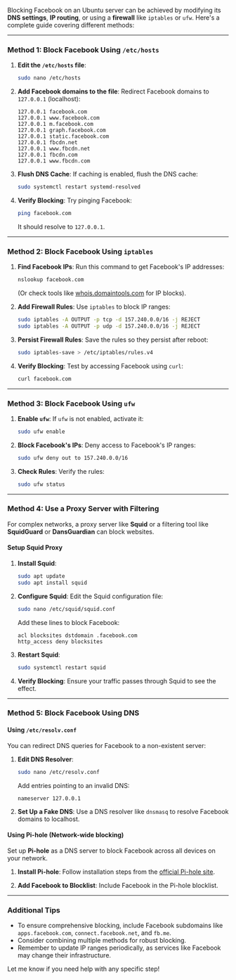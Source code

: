 Blocking Facebook on an Ubuntu server can be achieved by modifying its **DNS settings**, **IP routing**, or using a **firewall** like `iptables` or `ufw`. Here's a complete guide covering different methods:

---

### **Method 1: Block Facebook Using `/etc/hosts`**

1. **Edit the `/etc/hosts` file**:
   ```bash
   sudo nano /etc/hosts
   ```

2. **Add Facebook domains to the file**:
   Redirect Facebook domains to `127.0.0.1` (localhost):
   ```plaintext
   127.0.0.1 facebook.com
   127.0.0.1 www.facebook.com
   127.0.0.1 m.facebook.com
   127.0.0.1 graph.facebook.com
   127.0.0.1 static.facebook.com
   127.0.0.1 fbcdn.net
   127.0.0.1 www.fbcdn.net
   127.0.0.1 fbcdn.com
   127.0.0.1 www.fbcdn.com
   ```

3. **Flush DNS Cache**:
   If caching is enabled, flush the DNS cache:
   ```bash
   sudo systemctl restart systemd-resolved
   ```

4. **Verify Blocking**:
   Try pinging Facebook:
   ```bash
   ping facebook.com
   ```
   It should resolve to `127.0.0.1`.

---

### **Method 2: Block Facebook Using `iptables`**

1. **Find Facebook IPs**:
   Run this command to get Facebook's IP addresses:
   ```bash
   nslookup facebook.com
   ```
   (Or check tools like [whois.domaintools.com](https://whois.domaintools.com) for IP blocks).

2. **Add Firewall Rules**:
   Use `iptables` to block IP ranges:
   ```bash
   sudo iptables -A OUTPUT -p tcp -d 157.240.0.0/16 -j REJECT
   sudo iptables -A OUTPUT -p udp -d 157.240.0.0/16 -j REJECT
   ```

3. **Persist Firewall Rules**:
   Save the rules so they persist after reboot:
   ```bash
   sudo iptables-save > /etc/iptables/rules.v4
   ```

4. **Verify Blocking**:
   Test by accessing Facebook using `curl`:
   ```bash
   curl facebook.com
   ```

---

### **Method 3: Block Facebook Using `ufw`**

1. **Enable `ufw`**:
   If `ufw` is not enabled, activate it:
   ```bash
   sudo ufw enable
   ```

2. **Block Facebook's IPs**:
   Deny access to Facebook's IP ranges:
   ```bash
   sudo ufw deny out to 157.240.0.0/16
   ```

3. **Check Rules**:
   Verify the rules:
   ```bash
   sudo ufw status
   ```

---

### **Method 4: Use a Proxy Server with Filtering**

For complex networks, a proxy server like **Squid** or a filtering tool like **SquidGuard** or **DansGuardian** can block websites.

#### **Setup Squid Proxy**

1. **Install Squid**:
   ```bash
   sudo apt update
   sudo apt install squid
   ```

2. **Configure Squid**:
   Edit the Squid configuration file:
   ```bash
   sudo nano /etc/squid/squid.conf
   ```

   Add these lines to block Facebook:
   ```plaintext
   acl blocksites dstdomain .facebook.com
   http_access deny blocksites
   ```

3. **Restart Squid**:
   ```bash
   sudo systemctl restart squid
   ```

4. **Verify Blocking**:
   Ensure your traffic passes through Squid to see the effect.

---

### **Method 5: Block Facebook Using DNS**

#### **Using `/etc/resolv.conf`**
You can redirect DNS queries for Facebook to a non-existent server:

1. **Edit DNS Resolver**:
   ```bash
   sudo nano /etc/resolv.conf
   ```

   Add entries pointing to an invalid DNS:
   ```plaintext
   nameserver 127.0.0.1
   ```

2. **Set Up a Fake DNS**:
   Use a DNS resolver like `dnsmasq` to resolve Facebook domains to localhost.

#### **Using Pi-hole** (Network-wide blocking)
Set up **Pi-hole** as a DNS server to block Facebook across all devices on your network.

1. **Install Pi-hole**:
   Follow installation steps from the [official Pi-hole site](https://pi-hole.net/).

2. **Add Facebook to Blocklist**:
   Include Facebook in the Pi-hole blocklist.

---

### **Additional Tips**

- To ensure comprehensive blocking, include Facebook subdomains like `apps.facebook.com`, `connect.facebook.net`, and `fb.me`.
- Consider combining multiple methods for robust blocking.
- Remember to update IP ranges periodically, as services like Facebook may change their infrastructure.

Let me know if you need help with any specific step!
